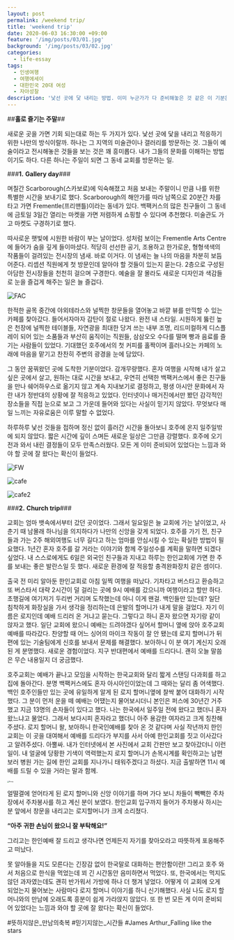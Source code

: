 ```yaml
---
layout: post
permalink: /weekend trip/
title: 'weekend trip'
date: 2020-06-03 16:30:00 +09:00
feature: '/img/posts/03/01.jpg'
background: '/img/posts/03/02.jpg'
categories:
  - life-essay
tags:
  - 인생여행
  - 여행에세이
  - 대한민국 20대 여성
  - 자아성찰
description: '낯선 곳에 닻 내리는 방법. 이미 누군가가 다 준비해놓은 것 같은 이 기분은?'
---
```


##**홀로 즐기는 주말**##

  새로운 곳을 가면 기회 되는대로 하는 두 가지가 있다. 낯선 곳에 닻을 내리고 적응하기 위한 나만의 방식이랄까. 하나는 그 지역의 미술관이나 갤러리를 방문하는 것. 그들이 예술이라고 전시해놓은 것들을 보는 것은 꽤 흥미롭다. 내가 그들의 문화를 이해하는 방법이기도 하다. 다른 하나는 주일이 되면 그 동네 교회를 방문하는 일. 

###**1.**  **Gallery day**###

  며칠간 Scarborough(스카보로)에 익숙해졌고 처음 보내는 주말이니 만큼 나를 위한 특별한 시간을 보내기로 했다. Scarborough의 해안가를 따라 남쪽으로 20분간 차를 타고 가면 Frementle(프리맨틀)이라는 동네가 있다. 백팩커스의 많은 친구들이 그 동네에 금토일 3일간 열리는 마켓을 가면 저렴하게 쇼핑할 수 있다며 추천했다. 미술관도 가고 마켓도 구경하기로 했다.

  따사로운 햇빛에 시원한 바람이 부는 날이었다. 성처럼 보이는 Frementle Arts Centre에 들어가 숨을 깊게 들이마셨다. 적당히 선선한 공기, 조용하고 한가로운, 형형색색의 작품들이 걸려있는 전시장의 냄새. 바로 이거다. 이 냄새는 늘 나의 마음을 차분히 보듬어준다. 리셉션 직원에게 첫 방문인데 알아야 할 것들이 있는지 묻는다. 2층으로 구성된 아담한 전시장들을 천천히 걸으며 구경한다. 예술을 잘 몰라도 새로운 디자인과 색감들로 눈을 즐겁게 해주는 일은 늘 즐겁다. 

![FAC](/img/posts/03.jpg)

  

  한적한 골목 중간에 야외테라스와 널찍한 창문들을 열어놓고 바깥 뷰를 만끽할 수 있는 카페를 찾아갔다. 들어서자마자 감탄이 절로 나왔다. 완전 내 스타일. 시원하게 뚫린 높은 천장에 널찍한 테이블들, 자연광을 최대한 당겨 쓰는 내부 조명, 리드미컬하게 디스플레이 되어 있는 소품들과 부산히 움직이는 직원들, 삼삼오오 수다를 떨며 빵과 음료를 즐기는 사람들이 있었다. 기대했던 호주에서의 첫 커피를 홀짝이며 흘러나오는 카페의 노래에 마음을 맡기고 찬찬히 주변의 광경을 눈에 담았다. 

  그 동안 꿈꿔왔던 곳에 도착한 기분이었다. 감개무량했다. 혼자 여행을 시작해 내가 살고 싶은 곳에서 살고, 원하는 대로 시간을 보내고, 우연히 선택한 백팩커스에서 좋은 친구들을 만나 쉐어하우스로 옮기지 않고 계속 지내보기로 결정하고, 평생 아시안 문화에서 자란 내가 정반대의 상황에 잘 적응하고 있었다. 인터넷이나 매거진에서만 봤던 감각적인 장소들을 직접 눈으로 보고 그 가운데 들어와 있다는 사실이 믿기지 않았다. 무엇보다 매일 느끼는 자유로움은 이루 말할 수 없었다.

  하루하루 낯선 것들을 접하며 정신 없이 흘러간 시간을 돌아보니 호주에 온지 일주일밖에 되지 않았다. 짧은 시간에 깊이 스며든 새로운 일상은 그만큼 강렬했다. 호주에 오기 전과 와서 내린 결정들이 모두 만족스러웠다. 모든 게 이미 준비되어 있었다는 느낌과 와야 할 곳에 잘 왔다는 확신이 들었다.

 ![FW](C:\Users\Administrator\blog\img\posts\03\04.jpg)

![cafe](C:\Users\Administrator\blog\img\posts\03\09.jpg)

![cafe2](C:\Users\Administrator\blog\img\posts\03\08.jpg)



###**2.**  **Church trip**###

  교회는 엄마 뱃속에서부터 갔던 곳이었다. 그래서 일요일은 늘 교회에 가는 날이었고, 사춘기 때 남몰래 하나님을 의지하다가 나만의 신앙을 갖게 되었다. 호주를 가기 전, 친구들과 가는 2주 해외여행도 너무 길다고 하는 엄마를 안심시킬 수 있는 확실한 방법이 필요했다. 1년간 혼자 호주를 갈 거라는 이야기와 함께 주일성수를 계획을 말하면 되겠다 싶었다. 내 스스로에게도 6일은 외국인 친구들과 지내고 하루는 한인교회에 가면 한 주를 보내는 좋은 발란스일 듯 했다. 새로운 환경에 잘 적응할 충격완화장치 같은 셈이다. 

  출국 전 미리 알아둔 한인교회로 아침 일찍 여행을 떠났다. 기차타고 버스타고 환승하고 또 버스타서 대략 2시간이 덜 걸리는 곳에 9시 예배를 갔으니까 여행이라고 할만 하다. 초행길에 여기저기 두리번 거리며 도착했는데 아니 이게 왠걸. 백인들만 있는데? 일단 침착하게 화장실을 가서 생각을 정리하는데 은발의 할머니가 내게 말을 걸었다. 자기 이름은 로지인데 예배 드리러 온 거냐고 묻는다. 그렇다고 하니 혼자 왔으면 자기랑 같이 앉자고 했다. 일단 교회에 왔으니 예배는 드려야겠다 싶어서 할머니 옆에 앉아 호주교회 예배를 따라갔다. 찬양할 때 어느 싱어의 마이크 작동이 잘 안 됐는데 로지 할머니가 뒤편에 있는 기술팀에게 신호를 보내서 문제를 해결했다. 보아하니 이 분 여기 계신지 오래된 게 분명했다. 새로운 경험이었다. 지구 반대편에서 예배를 드리다니. 괜히 오늘 말씀은 무슨 내용일지 더 궁금했다.

  호주교회는 예배가 끝나고 모임을 시작하는 한국교회와 달리 짧게 스탠딩 다과회를 하고 집에 돌아간다. 분명 백팩커스에도 혼자 아시아인이었는데 그 때와는 달리 좀 어색했다. 백인 호주인들만 있는 곳에 유일하게 알게 된 로지 할머니옆에 찰싹 붙어 대화하기 시작했다. 그 분이 먼저 운을 떼 예배는 어땠는지 물어보시더니 본인은 퍼스에 30년간 거주했고 지금 13명의 손자들이 있다고 했다. 나는 한국에서 일주일 전에 왔다고 했더니 혼자 왔느냐고 물었다. 그래서 보다시피 혼자라고 했더니 아주 용감한 여자라고 크게 칭찬해주셨다. 로지 할머니 왈, 보아하니 한국인예배를 찾아 온 것 같다며 사실 작년까지 한인교회는 이 곳을 대여해서 예배를 드리다가 부지를 사서 아예 한인교회를 짓고 이사갔다고 알려주셨다. 아뿔싸. 내가 인터넷에서 본 사진에서 교회 간판만 보고 찾아갔더니 이런 일이. 내 얼굴에 당황한 기색이 역력했는지 로지 할머니가 손목시계를 확인하고는 남편 보러 병원 가는 길에 한인 교회를 지나가니 태워주겠다고 하셨다. 지금 출발하면 11시 예배를 드릴 수 있을 거라는 말과 함께. 

<img src="C:\Users\Administrator\blog\img\posts\03\05.jpg" alt="Rosey" style="zoom:25%;" />

 얼떨결에 얻어타게 된 로지 할머니와 신앙 이야기를 하며 가다 보니 차들이 빽빽한 주차장에서 주차봉사를 하고 계신 분이 보였다. 한인교회 입구까지 들어가 주차봉사 하시는 분 앞에서 창문을 내리고는 로지할머니가 크게 소리쳤다. 

**“아주 귀한 손님이 왔으니 잘 부탁해요!”** 

그리고는 한인예배 잘 드리고 생각나면 언제든지 자기를 찾아오라고 따뜻하게 포옹해주고 떠났다.

  못 알아들을 지도 모른다는 긴장감 없이 한국말로 대화하는 편안함이란! 그리고 호주 와서 처음으로 한식을 먹었는데 꾀 긴 시간동안 음미하면서 먹었다. 또, 한국에서는 먹지도 않던 과자였는데도 괜히 반가워서 가방에 하나 더 챙겨 넣었다. 어떻게 이 교회에 오게 되었는지 물어보는 사람마다 로지 할머니 이야기를 하니 신기해했다. 사실 나도 로지 할머니와의 만남에 오래도록 흥분이 쉽게 가라앉지 않았다. 또 한 번 모든 게 이미 준비되어 있었다는 느낌과 와야 할 곳에 잘 왔다는 확신이 들었다.

\#뜻하지않은_만남의축복 #믿기지않는_시간들 #James Arthur_Falling like the stars